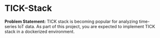 # TICK-Stack

**Problem Statement:** TICK stack is becoming popular for analyzing time-series IoT data. As part of this project, you are expected to implement TICK stack in a dockerized environment.
